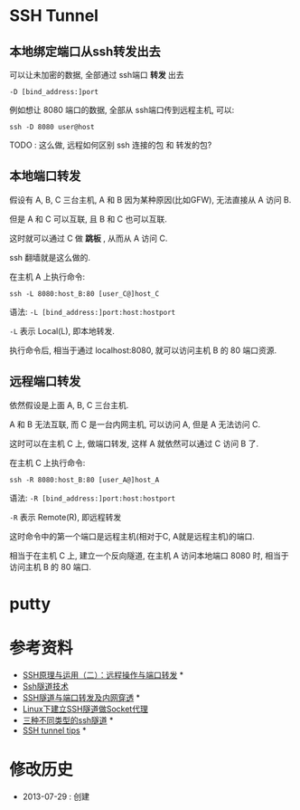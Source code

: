 <!-- title : SSH Tunnel -->

# SSH Tunnel #


## 本地绑定端口从ssh转发出去 #

可以让未加密的数据, 全部通过 ssh端口 **转发** 出去

`-D [bind_address:]port`

例如想让 8080 端口的数据, 全部从 ssh端口传到远程主机, 可以:

	ssh -D 8080 user@host

TODO : 这么做, 远程如何区别 ssh 连接的包 和 转发的包?

## 本地端口转发 ##

假设有 A, B, C 三台主机, A 和 B 因为某种原因(比如GFW), 无法直接从 A 访问 B.

但是 A 和 C 可以互联, 且 B 和 C 也可以互联.

这时就可以通过 C 做 **跳板** , 从而从 A 访问 C.

ssh 翻墙就是这么做的.

在主机 A 上执行命令:

	ssh -L 8080:host_B:80 [user_C@]host_C

语法: `-L [bind_address:]port:host:hostport`

`-L` 表示 Local(L), 即本地转发.

执行命令后, 相当于通过 localhost:8080, 就可以访问主机 B 的 80 端口资源.

## 远程端口转发 ##

依然假设是上面 A, B, C 三台主机.

A 和 B 无法互联, 而 C 是一台内网主机, 可以访问 A, 但是 A 无法访问 C.

这时可以在主机 C 上, 做端口转发, 这样 A 就依然可以通过 C 访问 B 了.

在主机 C 上执行命令:

	ssh -R 8080:host_B:80 [user_A@]host_A

语法: `-R [bind_address:]port:host:hostport`

`-R` 表示 Remote(R), 即远程转发

这时命令中的第一个端口是远程主机(相对于C, A就是远程主机)的端口.

相当于在主机 C 上, 建立一个反向隧道, 在主机 A 访问本地端口 8080 时, 相当于访问主机 B 的 80 端口.

# putty #

# 参考资料 #

* [SSH原理与运用（二）：远程操作与端口转发](http://www.ruanyifeng.com/blog/2011/12/ssh_port_forwarding.html) *
* [Ssh隧道技术](http://emmoblin.github.io/blog/2013/02/19/ssh-tunnel/)
* [SSH隧道与端口转发及内网穿透](http://blog.creke.net/722.html) *
* [Linux下建立SSH隧道做Socket代理](http://gnailuy.com/2011/08/02/linux%E4%B8%8B%E5%BB%BA%E7%AB%8Bssh%E9%9A%A7%E9%81%93%E5%81%9Asocket%E4%BB%A3%E7%90%86/)
* [三种不同类型的ssh隧道](http://codelife.me/blog/2012/12/09/three-types-of-ssh-turneling/) *
* [SSH tunnel tips](http://blog.pluskid.org/?p=369) *

# 修改历史 #

* 2013-07-29 : 创建
